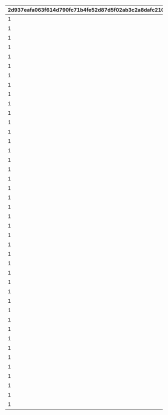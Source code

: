 |2d937eafa063f614d790fc71b4fe52d87d5f02ab3c2a8dafc21008caeece8e56|81c9ebf905f5bd56a4bc2641d6dadfb2b3def0906ac12e48a88f0cf4df83b280|3b034adde0cfd36b4a877ca0e45b034eb4ba5082bb41e61d38da63989ef6d3fa|2a821435128fa5b5b017fe60d954a6e69a2f9db8c80fcfb34a5d6cfa4a4a343f|06529cce8158fb6b3265bd8be3c99f86415f29f242ccab25da5c32fd9bbb4afb|3310bae0cd206f2b601f21fff39345b983e0e99f899742002b7636677b6f024c|02301f80bc248c21385a72cde29b8fdc263f80bf3d1cbd1807c46aa1d74f4144|82ee5b3423cf7f99be0f8ceb4e114b9834a0ad0a6e7253ecdc053b8eef77dd22|8a302a41c6399c5eb617b76ab8d427affff9cb78ac7b3eb49f7b60036f3c80ca|2a2d1e4083a6235fb26b891c3bb1f3131e6490d8a3f2a026fcad556209f5a441|7201efaa19a57679850df368ffc124a08e1c331aea4cf7c5292c8436c2adfb8f|0ff4268197b56a89c2a19ee5c24159a8c22922bd3d79e49574beaad676ef2ff7|ed66f6856e606ab83def026315b614f91fd7851a6801a1bc5839418ff9b58ee3|1270b89ab6863d5f0774d9e567346bf6d9bae5fef3b49858313a5cef803634b1|882762b57942594a56294e040903f98b8ba98871a9773a5cccb0785b8f7c8740|
| --- | --- | --- | --- | --- | --- | --- | --- | --- | --- | --- | --- | --- | --- | --- |
|1|お！\nあそこに困ってそうな人発見！|春咲 ひより|0|1|0|1.4|1|0|ヒヨリでっす♪\n元気いっぱいがんばるよ♪|0|2|1001|0|ねぇねぇ、騎士クン\n手伝ってあげようよ～|
|1|大切な人を\n守れるようになりたい…って|草野 優衣|0|1|0|1.4|1|0|みんなみたいに\nわたしも強くならなきゃ|0|2|1002|0|わ、わたし、\nなに言ってるんだろ\nあはは…|
|1|キミに必要な集中力と感性が|士条 怜|0|1|0|1.4|1|0|フェンシングを始めてみては？|0|2|1003|0|少しは磨かれると思いますよ。|
|1|今日はなにして遊ぶ？|穂高 みそぎ|0|1|0|1.5|1|0|ねぇ、にいちゃん！|0|2|1004|0|みそぎはねぇ、\nかくれんぼやりたい！|
|1|ねぇ…|風宮 あかり|0|1|0|1.4|1|0|風宮あかりです|0|2|1006|0|私といっしょに…\nいかない？|
|1|プリンたべたいのー|出雲 宮子|0|1|0|1.5|1|0|出雲宮子なのー|0|2|1007|0|食べ物の恨みは怖いのー|
|1|キミもボクの美貌に\n吸い寄せられたんだね。|虹村 雪|0|1|0|1.4|1|0|ボクは虹村雪。|0|2|1008|0|いいよ。\n見られることは運命さ…|
|1|我が真名は\nアンネローゼ・フォン・シュテッヒパルム！|柊杏奈|0|1|0|1.4|1|0|フッ…聞いて後悔するがいい！|0|2|1009|0|人呼んで「疾風の冥姫」!!|
|1|うさぎさん、\n運命の王子はんに巡りあわせてくれて|姫宮 真歩|0|1|0|1.5|1|0|マホマホ王国のプリンセス、\nまほ姫どす|0|2|1010|0|ほんまおおきにやわ～♪|
|1|生き別れたお兄ちゃんを探して\n三千世界！|衣之咲 璃乃|0|1|0|1.4|1|0|衣之咲璃乃です！|0|2|1011|0|ここで会ったが\n100年目～！|
|1|ち、超能力って…\n何のことかな～？|柏崎 初音|0|1|0|1.4|1|0|私はハツネ、\n結構強いんだよ。\nきらーん☆|0|2|1012|0|…って、お願い！\n誰にも言わないでおいて～！|
|1|一応カリスマ読モJKやってまっす！|美波 鈴奈|0|1|0|1.4|1|0|ちょす！\n美波鈴奈だよ～♪|0|2|1016|0|ヒデサイまぢ\nGF（グッドフィーリング）～♪|
|1|東京は遊園地みたいなところさー|喜屋武 香織|0|1|0|1.4|1|0|はいたーい。\n喜屋武香織さー。|0|2|1017|0|でも、沖縄もとってもいいとこさー|
|1|先生って呼ばれるのは\nくすぐったいから|支倉 伊緒|0|1|0|1.4|1|0|支倉伊緒です。|0|2|1018|0|イオちゃんって呼んでね。|
|1|あ！/\お兄ちゃ～ん\nまってよ～|茜 ミミ|0|1|0|1.5|1|0|ふえ…？\nミミ、むずかしいこと\nよくわかんない…|0|2|1020|0|ミミをおいてかないでぇ～|
|1|あの……\nふぇ……|栗林 くるみ|0|1|0|1.5|1|0|あ…あの…えっと…\n栗…林…くるみ…です……|0|2|1021|0|ふぇぇぇぇぇん……|
|1|こんな私に貴重な時間を\n割いていただき、|風宮 より|0|1|0|1.4|1|0|風宮よりです。\nあああああ！|0|2|1022|0|なんてありがとうございます！|
|1|おにいちゃんどこいくの？\nえ？|北条 綾音|0|1|0|1.5|1|0|私、アヤネ！\nぷうきちと一緒についてってあげるね！|0|2|1023|0|私こっち行きたいー\nね、早く早くー|
|1|ふ、不束者ですが\nどうぞ末永く…って、|天野 すずめ|0|1|0|1.4|1|0|わっ…わっ…私、\n天野すずめといいます！|0|2|1025|0|これて何か違う…\nあああすみません！|
|1|あなたは…運命の……\n伴侶……|倉石 恵理子|0|1|0|1.4|1|0|……クスクス…私は\n…倉石恵理子……|0|2|1027|0|離しませんわ………\n絶対に…!!|
|1|その無駄を省くことができれば、\nもっと余裕のある暮らしができるっ！|佐々木 咲恋|0|1|0|1.4|1|0|佐々木咲恋よ。\nねえ、世の中に無駄なことが\n多すぎると思わない？|0|2|1028|0|…そうでしょ？？|
|1|ぇっと…\nキミ、私のこと知らないの?!|桜井 望|0|1|0|1.4|1|0|桜井望だよ！\nよろしくねっ|0|2|1029|0|あはは、\n私もまだまだだなぁ～|
|1|初めまして、\n私はニノン・ジュベール申すデス！|ニノン・ジュベール|0|1|0|1.4|1|0|デケデケデンっ！|0|2|1030|0|ショーグン、\nワタシと一緒に天下統一デース！|
|1|でもって私の隣にいるのが……\nえ、見えない？|上喜 しのぶ|0|1|0|1.4|1|0|上喜しのぶです。\n手元のドクロが父です。|0|2|1031|0|おかしいですね……|
|1|けんども\nそれには足りないモンが…|野戸まひる|0|1|0|1.5|1|0|目指すはビッグな\nお笑い芸人だっぺ！|0|2|1033|0|そう、\nオラのボケに突っ込める相方が…！|
|1|ちょっと緊張しちゃって…|綾瀬 ゆかり|0|1|0|1.4|1|0|あの…私…綾瀬ゆかりです…\nあの…ごめんなさい！|0|2|1034|0|ちょ\nちょっと一杯飲んできます…！|
|1|知らない人とは話しちゃいけないので|氷川 鏡華|0|1|0|1.5|1|0|氷川鏡華…です|0|2|1036|0|これ以上お話しすることは…\nないです！|
|1|……あ、アラーム。|柏崎 栞|0|1|0|1.4|1|0|柏崎…栞です。|0|2|1038|0|私体が弱いから、\n30分に一度休憩しないと\nいけないんです。|
|1|私、一人も友達がいなくて……|双葉 碧|0|1|0|1.4|1|0|ふ、双葉碧です。|0|2|1040|0|野に咲く花が、\n唯一の話相手です。|
|1|私の歌声で、\n皆さんが幸せになってくれたらいいなって…|三角 千歌|0|1|0|1.4|1|0|三角千歌です。|0|2|1042|0|そう思っています。|
|1|あぁ？\nお前のそいつの仲間か？|安芸 真琴|0|1|0|1.4|1|0|安芸真琴だ。|0|2|1043|0|う、疑ってすまなかったな…|
|1|生けとし生ける全ての者よ！|イリヤ・オーンスタイン|0|1|0|1.4|1|0|わらわこそは夜を総べる者！|0|2|1044|0|わらわの偉大な力に\nひれ伏すがいい！\nはっはっは！|
|1|ぐふふふふ……はっ！|遠見 空花|0|1|0|1.4|1|0|そこで騎士は妖精を乱暴に……|0|2|1045|0|ｌク、クウカに何かご用ですか!?|
|1|自由気ままで♪\n寝て遊んで、食べてケンカして…|宮坂たまき|0|1|0|1.4|1|0|宮坂たまきにゃ♪\n猫はいいにゃよ？|0|2|1046|0|う～ん…\n猫ってホントに最高にゃ～♪|
|1|それでは早速クエストに…|大神 美冬|0|1|0|1.4|1|0|大神美冬よ！|0|2|1048|0|…と思ったら\nバイトの時間だ！\nまたあとでね！|
|1|クエストもバトルも\n掃除も洗濯も|星野静流|0|1|0|1.4|1|0|星野静流だよ！|0|2|1049|0|お姉ちゃんがぜ～んぶ\nやってあげるからね！|
|1|見ての通りの\nセクシー美少女で|玉泉美咲|0|1|0|1.5|1|0|アタシは玉泉美咲。|0|2|1050|0|学校では誰もが憧れる\nアイドル的な存在ってやつよ♪|
|1|？？？？|リマ|0|1|0|1.4|1|0|？？？|0|2|1052|0|？？？？|
|1|菓子でつろうなどと\n稚拙な策を……|モニカ・ヴァイスヴィント|0|1|0|1.5|1|0|モニカ・ヴァイスヴィントだ。|0|2|1053|0|そ、そこまでいうなら\nもらってやる|
|1|菓子でつろうなどと\n稚拙な策を……|ペコリーヌ|0|1|0|1.5|1|0|モニカ・ヴァイスヴィントだ。|0|2|1058|0|そ、そこまでいうなら\nもらってやる|
|1|菓子でつろうなどと\n稚拙な策を……|コッコロ|0|1|0|1.5|1|0|モニカ・ヴァイスヴィントだ。|0|2|1059|0|そ、そこまでいうなら\nもらってやる|
|1|菓子でつろうなどと\n稚拙な策を……|キャル|0|1|0|1.5|1|0|モニカ・ヴァイスヴィントだ。|0|2|1060|0|そ、そこまでいうなら\nもらってやる|